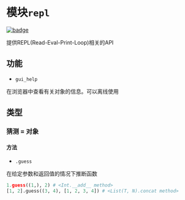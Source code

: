 # 模块`repl`

[![badge](https://img.shields.io/endpoint.svg?url=https%3A%2F%2Fgezf7g7pd5.execute-api.ap-northeast-1.amazonaws.com%2Fdefault%2Fsource_up_to_date%3Fowner%3Derg-lang%26repos%3Derg%26ref%3Dmain%26path%3Ddoc/EN/API/modules/repl.md%26commit_hash%3D06f8edc9e2c0cee34f6396fd7c64ec834ffb5352)](https://gezf7g7pd5.execute-api.ap-northeast-1.amazonaws.com/default/source_up_to_date?owner=erg-lang&repos=erg&ref=main&path=doc/EN/API/modules/repl.md&commit_hash=06f8edc9e2c0cee34f6396fd7c64ec834ffb5352)

提供REPL(Read-Eval-Print-Loop)相关的API

## 功能

* `gui_help`

在浏览器中查看有关对象的信息。可以离线使用

## 类型

### 猜测 = 对象

#### 方法

* `.guess`

在给定参数和返回值的情况下推断函数

```python
1.guess((1,), 2) # <Int.__add__ method>
[1, 2].guess((3, 4), [1, 2, 3, 4]) # <List(T, N).concat method>
```
